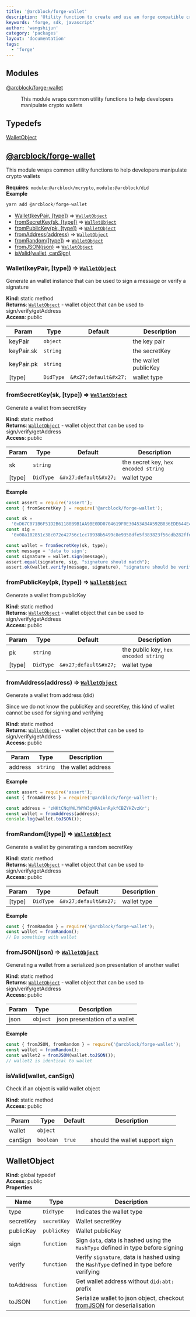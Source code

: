 ```yaml
---
title: '@arcblock/forge-wallet'
description: 'Utility function to create and use an forge compatible crypto wallet'
keywords: 'forge, sdk, javascript'
author: 'wangshijun'
category: 'packages'
layout: 'documentation'
tags:
  - 'forge'
---
```



## Modules

<dl>
<dt><a href="#module_@arcblock/forge-wallet">@arcblock/forge-wallet</a></dt>
<dd><p>This module wraps common utility functions to help developers manipulate crypto wallets</p>
</dd>
</dl>


## Typedefs

<dl>
<dt><a href="#WalletObject">WalletObject</a></dt>
<dd></dd>
</dl>


## [**@arcblock/forge-wallet**](https://github.com/arcblock/forge-wallet)

This module wraps common utility functions to help developers manipulate crypto wallets

**Requires**: `module:@arcblock/mcrypto`, `module:@arcblock/did`  
**Example**  

```js
yarn add @arcblock/forge-wallet
```

* [Wallet(keyPair, \[type\])](#Wallet) ⇒ [`WalletObject`](#WalletObject)
* [fromSecretKey(sk, \[type\])](#fromSecretKey) ⇒ [`WalletObject`](#WalletObject)
* [fromPublicKey(pk, \[type\])](#fromPublicKey) ⇒ [`WalletObject`](#WalletObject)
* [fromAddress(address)](#fromAddress) ⇒ [`WalletObject`](#WalletObject)
* [fromRandom(\[type\])](#fromRandom) ⇒ [`WalletObject`](#WalletObject)
* [fromJSON(json)](#fromJSON) ⇒ [`WalletObject`](#WalletObject)
* [isValid(wallet, canSign)](#isValid)

### Wallet(keyPair, [type]) ⇒ [`WalletObject`](#WalletObject)

Generate an wallet instance that can be used to sign a message or verify a signature

**Kind**: static method  
**Returns**: [`WalletObject`](#WalletObject) - wallet object that can be used to sign/verify/getAddress  
**Access**: public  

| Param      | Type      | Default               | Description          |
| ---------- | --------- | --------------------- | -------------------- |
| keyPair    | `object`  |                       | the key pair         |
| keyPair.sk | `string`  |                       | the secretKey        |
| keyPair.pk | `string`  |                       | the wallet publicKey |
| [type]     | `DidType` | `&#x27;default&#x27;` | wallet type          |

### fromSecretKey(sk, [type]) ⇒ [`WalletObject`](#WalletObject)

Generate a wallet from secretKey

**Kind**: static method  
**Returns**: [`WalletObject`](#WalletObject) - wallet object that can be used to sign/verify/getAddress  
**Access**: public  

| Param  | Type      | Default               | Description                          |
| ------ | --------- | --------------------- | ------------------------------------ |
| sk     | `string`  |                       | the secret key, `hex encoded string` |
| [type] | `DidType` | `&#x27;default&#x27;` | wallet type                          |

**Example**  

```js
const assert = require('assert');
const { fromSecretKey } = require('@arcblock/forge-wallet');

const sk =
  '0xD67C071B6F51D2B61180B9B1AA9BE0DD0704619F0E30453AB4A592B036EDE644E4852B7091317E3622068E62A5127D1FB0D4AE2FC50213295E10652D2F0ABFC7';
const sig =
  '0x08a102851c38c072e42756c1cc70938b5499c8e9358dfe5f383823f56cdb282ffda60fcd581a02c6c673069e5afc0bf09abbe3639b61b84d64fd58ef9f083003';

const wallet = fromSecretKey(sk, type);
const message = 'data to sign';
const signature = wallet.sign(message);
assert.equal(signature, sig, "signature should match");
assert.ok(wallet.verify(message, signature), "signature should be verified");
```

### fromPublicKey(pk, [type]) ⇒ [`WalletObject`](#WalletObject)

Generate a wallet from publicKey

**Kind**: static method  
**Returns**: [`WalletObject`](#WalletObject) - wallet object that can be used to sign/verify/getAddress  
**Access**: public  

| Param  | Type      | Default               | Description                          |
| ------ | --------- | --------------------- | ------------------------------------ |
| pk     | `string`  |                       | the public key, `hex encoded string` |
| [type] | `DidType` | `&#x27;default&#x27;` | wallet type                          |

### fromAddress(address) ⇒ [`WalletObject`](#WalletObject)

Generate a wallet from address (did)

Since we do not know the publicKey and secretKey, this kind of wallet cannot be used for signing and verifying

**Kind**: static method  
**Returns**: [`WalletObject`](#WalletObject) - wallet object that can be used to sign/verify/getAddress  
**Access**: public  

| Param   | Type     | Description        |
| ------- | -------- | ------------------ |
| address | `string` | the wallet address |

**Example**  

```js
const assert = require('assert');
const { fromAddress } = require('@arcblock/forge-wallet');

const address = 'zNKtCNqYWLYWYW3gWRA1vnRykfCBZYHZvzKr';
const wallet = fromAddress(address);
console.log(wallet.toJSON());
```

### fromRandom([type]) ⇒ [`WalletObject`](#WalletObject)

Generate a wallet by generating a random secretKey

**Kind**: static method  
**Returns**: [`WalletObject`](#WalletObject) - wallet object that can be used to sign/verify/getAddress  
**Access**: public  

| Param  | Type      | Default               | Description |
| ------ | --------- | --------------------- | ----------- |
| [type] | `DidType` | `&#x27;default&#x27;` | wallet type |

**Example**  

```js
const { fromRandom } = require('@arcblock/forge-wallet');
const wallet = fromRandom();
// Do something with wallet
```

### fromJSON(json) ⇒ [`WalletObject`](#WalletObject)

Generating a wallet from a serialized json presentation of another wallet

**Kind**: static method  
**Returns**: [`WalletObject`](#WalletObject) - wallet object that can be used to sign/verify/getAddress  
**Access**: public  

| Param | Type     | Description                   |
| ----- | -------- | ----------------------------- |
| json  | `object` | json presentation of a wallet |

**Example**  

```js
const { fromJSON, fromRandom } = require('@arcblock/forge-wallet');
const wallet = fromRandom();
const wallet2 = fromJSON(wallet.toJSON());
// wallet2 is identical to wallet
```

### isValid(wallet, canSign)

Check if an object is valid wallet object

**Kind**: static method  
**Access**: public  

| Param   | Type      | Default | Description                    |
| ------- | --------- | ------- | ------------------------------ |
| wallet  | `object`  |         |                                |
| canSign | `boolean` | `true`  | should the wallet support sign |


## WalletObject

**Kind**: global typedef  
**Access**: public  
**Properties**

| Name      | Type        | Description                                                                              |
| --------- | ----------- | ---------------------------------------------------------------------------------------- |
| type      | `DidType`   | Indicates the wallet type                                                                |
| secretKey | `secretKey` | Wallet secretKey                                                                         |
| publicKey | `publicKey` | Wallet publicKey                                                                         |
| sign      | `function`  | Sign `data`, data is hashed using the `HashType` defined in type before signing          |
| verify    | `function`  | Verify `signature`, data is hashed using the `HashType` defined in type before verifying |
| toAddress | `function`  | Get wallet address without `did:abt:` prefix                                             |
| toJSON    | `function`  | Serialize wallet to json object, checkout [fromJSON](fromJSON) for deserialisation       |

  